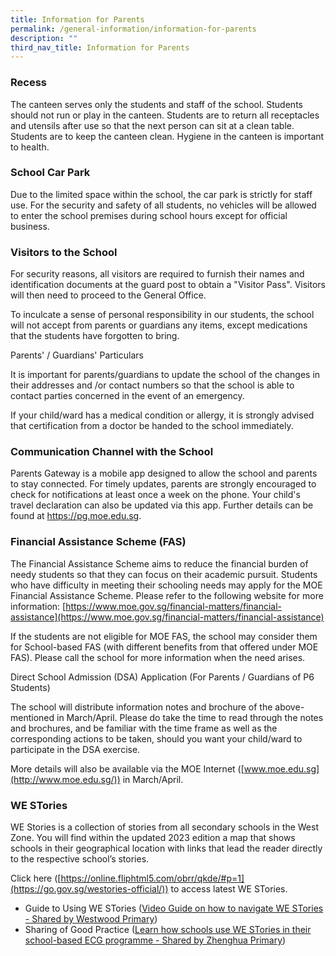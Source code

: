 ```yaml
---
title: Information for Parents
permalink: /general-information/information-for-parents
description: ""
third_nav_title: Information for Parents
---
```

### Recess  
  

The canteen serves only the students and staff of the school. Students should not run or play in the canteen. Students are to return all receptacles and utensils after use so that the next person can sit at a clean table. Students are to keep the canteen clean. Hygiene in the canteen is important to health.

### School Car Park  
  

Due to the limited space within the school, the car park is strictly for staff use. For the security and safety of all students, no vehicles will be allowed to enter the school premises during school hours except for official business.

### Visitors to the School  

For security reasons, all visitors are required to furnish their names and identification documents at the guard post to obtain a "Visitor Pass". Visitors will then need to proceed to the General Office.

To inculcate a sense of personal responsibility in our students, the school will not accept from parents or guardians any items, except medications that the students have forgotten to bring.

Parents' / Guardians' Particulars  
  

It is important for parents/guardians to update the school of the changes in their addresses and /or contact numbers so that the school is able to contact parties concerned in the event of an emergency.

If your child/ward has a medical condition or allergy, it is strongly advised that certification from a doctor be handed to the school immediately.

### Communication Channel with the School  

Parents Gateway is a mobile app designed to allow the school and parents to stay connected. For timely updates, parents are strongly encouraged to check for notifications at least once a week on the phone. Your child's travel declaration can also be updated via this app. Further details can be found at https://pg.moe.edu.sg.

### Financial Assistance Scheme (FAS)  


The Financial Assistance Scheme aims to reduce the financial burden of needy students so that they can focus on their academic pursuit. Students who have difficulty in meeting their schooling needs may apply for the MOE Financial Assistance Scheme. Please refer to the following website for more information: [https://www.moe.gov.sg/financial-matters/financial-assistance](https://www.moe.gov.sg/financial-matters/financial-assistance)

If the students are not eligible for MOE FAS, the school may consider them for School-based FAS (with different benefits from that offered under MOE FAS). Please call the school for more information when the need arises.

Direct School Admission (DSA) Application (For Parents / Guardians of P6 Students)  
  

The school will distribute information notes and brochure of the above-mentioned in March/April. Please do take the time to read through the notes and brochures, and be familiar with the time frame as well as the corresponding actions to be taken, should you want your child/ward to participate in the DSA exercise.

More details will also be available via the MOE Internet ([www.moe.edu.sg](http://www.moe.edu.sg/)) in March/April.

### WE STories

WE Stories is a collection of stories from all secondary schools in the West Zone. You will find within the updated 2023 edition a map that shows schools in their geographical location with links that lead the reader directly to the respective school’s stories.

Click here ([https://online.fliphtml5.com/obrr/qkde/#p=1](https://go.gov.sg/westories-official/)) to access latest WE STories.
- Guide to Using WE STories ([Video Guide on how to navigate WE STories -	Shared by Westwood Primary](https://drive.google.com/file/d/1I5bXtNZahXvd4YibQJj-Mo2JSAjdgRIu/view?usp=share_link/))
- Sharing of Good Practice ([Learn how schools use WE STories in their school-based ECG programme -	Shared by Zhenghua Primary](https://drive.google.com/file/d/1CaM8OAsgXNeVeK5z81kScfof09PIjIaz/view?usp=sharing/))


